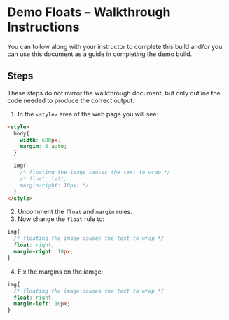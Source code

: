 # Demo Floats – Walkthrough Instructions
You can follow along with your instructor to complete this build and/or you can use this document as a guide in completing the demo build.

## Steps
These steps do not mirror the walkthrough document, but only outline the code needed to produce the correct output.
1. In the `<style>` area of the web page you will see:<br>

```html
<style>
  body{
    width: 600px;
    margin: 0 auto;
  }

  img{
    /* floating the image causes the text to wrap */
    /* float: left;
    margin-right: 10px; */
  }
</style>
```

2. Uncomment the `float` and `margin` rules.
3. Now change the `float` rule to:<br>

```css
img{
  /* floating the image causes the text to wrap */
  float: right;
  margin-right: 10px;
}
```

4. Fix the margins on the iamge:<br>

```css
img{
  /* floating the image causes the text to wrap */
  float: right;
  margin-left: 10px;
}
```